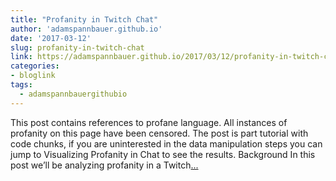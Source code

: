 ```yaml
---
title: "Profanity in Twitch Chat"
author: 'adamspannbauer.github.io'
date: '2017-03-12'
slug: profanity-in-twitch-chat
link: https://adamspannbauer.github.io/2017/03/12/profanity-in-twitch-chat/
categories:
- bloglink
tags:
  - adamspannbauergithubio
---
```


This post contains references to profane language. All instances of profanity on this page have been censored. The post is part tutorial with code chunks, if you are uninterested in the data manipulation steps you can jump to Visualizing Profanity in Chat to see the results. Background In this post we’ll be analyzing profanity in a Twitch[... <i class="fas fa-external-link-alt"></i>](https://adamspannbauer.github.io/2017/03/12/profanity-in-twitch-chat/)

